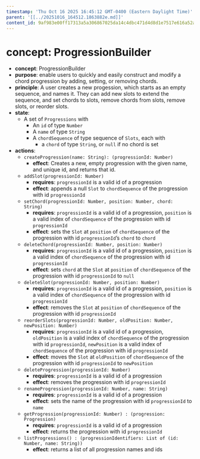 ```yaml
---
timestamp: 'Thu Oct 16 2025 16:45:12 GMT-0400 (Eastern Daylight Time)'
parent: '[[../20251016_164512.1863882e.md]]'
content_id: 9af983e00ff17313a5a306867025da14c4dbc471d4d8d1e7517e616a52a26e30
---
```


# concept: ProgressionBuilder

* **concept**: ProgressionBuilder
* **purpose**: enable users to quickly and easily construct and modify a chord progression by adding, setting, or removing chords.
* **principle**: A user creates a new progession, which starts as an empty sequence, and names it. They can add new slots to extend the sequence, and set chords to slots, remove chords from slots, remove slots, or reorder slots.
* **state**:
  * A set of `Progressions` with
    * An `id` of type `Number`
    * A `name` of type `String`
    * A `chordSequence` of type sequence of `Slots`, each with
      * a `chord` of type `String`, or `null` if no chord is set
* **actions**:
  * `createProgression(name: String): (progressionId: Number)`
    * **effect**: Creates a new, empty progression with the given name, and unique id, and returns that id.
  * `addSlot(progressionId: Number)`
    * **requires**: `progressionId` is a valid id of a progression
    * **effect**: appends a null `Slot` to `chordSequence` of the progression with id `progressionId`
  * `setChord(progressionId: Number, position: Number, chord: String)`
    * **requires**: `progressionId` is a valid id of a progression, `position` is a valid index of `chordSequence` of the progression with id `progressionId`
    * **effect**: sets the `Slot` at `position` of `chordSequence` of the progression with id `progressionId`’s `chord` to `chord`
  * `deleteChord(progressionId: Number, position: Number)`
    * **requires**: `progressionId` is a valid id of a progression, `position` is a valid index of `chordSequence` of the progression with id `progressionId`
    * **effect**: sets `chord` at the `Slot` at `position` of `chordSequence` of the progression with id `progressionId` to `null`
  * `deleteSlot(progressionId: Number, position: Number)`
    * **requires**: `progressionId` is a valid id of a progression, `position` is a valid index of `chordSequence` of the progression with id `progressionId`
    * **effect**: removes the `Slot` at `position` of `chordSequence` of the progression with id `progressionId`
  * `reorderSlots(progressionId: Number, oldPosition: Number, newPosition: Number)`
    * **requires**: `progressionId` is a valid id of a progression, `oldPosition` is a valid index of `chordSequence` of the progression with id `progressionId`, `newPosition` is a valid index of `chordSequence` of the progression with id `progressionId`
    * **effect**: moves the `Slot` at `oldPosition` of `chordSequence` of the progression with id `progressionId` to `newPosition`
  * `deleteProgression(progressionId: Number)`
    * **requires**: `progressionId` is a valid id of a progression
    * **effect**: removes the progression with id `progressionId`
  * `renameProgression(progressionId: Number, name: String)`
    * **requires**: `progressionId` is a valid id of a progression
    * **effect**: sets the name of the progression with id `progressionId` to `name`
  * `getProgression(progressionId: Number) : (progression: Progression)`
    * **requires**: `progressionId` is a valid id of a progression
    * **effect**: returns the progression with id `progressionId`
  * `listProgressions() : (progressionIdentifiers: List of (id: Number, name: String))`
    * **effect**: returns a list of all progression names and ids
